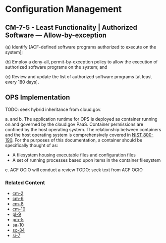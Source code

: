 # Configuration Management
## CM-7-5 - Least Functionality | Authorized Software — Allow-by-exception

(a) Identify [ACF-defined software programs authorized to execute on the system];

(b) Employ a deny-all, permit-by-exception policy to allow the execution of authorized software programs on the system; and

(c) Review and update the list of authorized software programs [at least every 180 days].

## OPS Implementation

TODO: seek hybrid inheritance from cloud.gov.

a. and b. The application runtime for OPS is deployed as container running on and governed by the cloud.gov PaaS. Container permissions are confined by the host operating system. The relationship between containers and the host operating system is comprehensively covered in [NIST 800-190](https://nvlpubs.nist.gov/nistpubs/SpecialPublications/NIST.SP.800-190.pdf). For the purposes of this documentation, a container should be specifically thought of as:

* A filesystem housing executable files and configuration files
* A set of running processes based upon items in the container filesystem

c. ACF OCIO will conduct a review TODO: seek text from ACF OCIO

### Related Content

* [cm-2](../cm-02/index.md)
* [cm-6](../cm-06/index.md)
* [cm-8](../cm-08/index.md)
* [cm-10](../cm-10/index.md)
* [pl-9](../pl-09/index.md)
* [pm-5](../pm-05/index.md)
* [sa-10](../sa-10/index.md)
* [sc-34](../sc-34/index.md)
* [si-7](../cm-07/index.md)
